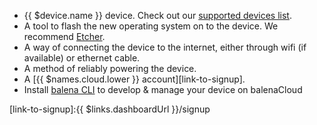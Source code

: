 * {{ $device.name }} device. Check out our [supported devices list][supportedDevicesList].
* A tool to flash the new operating system on to the device. We recommend [Etcher](https://www.balena.io/etcher).
* A way of connecting the device to the internet, either through wifi (if available) or ethernet cable.
* A method of reliably powering the device.
* A [{{ $names.cloud.lower }} account][link-to-signup].
* Install [balena CLI](https://github.com/balena-io/balena-cli/blob/master/INSTALL.md) to develop & manage your device on balenaCloud

[supportedDevicesList]:/reference/hardware/devices/
[link-to-signup]:{{ $links.dashboardUrl }}/signup
